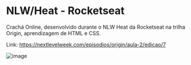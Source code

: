 # NLW/Heat - Rocketseat

Crachá Online, desenvolvido durante o NLW Heat da Rocketseat na trilha Origin, aprendizagem de HTML e CSS.

Link: https://nextlevelweek.com/episodios/origin/aula-2/edicao/7

![image](https://user-images.githubusercontent.com/84191715/138176122-7d18bb00-a106-4b81-84c3-142cb8d380f0.png)

